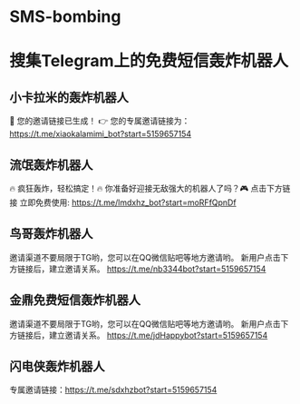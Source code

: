 # SMS-bombing

# 搜集Telegram上的免费短信轰炸机器人

## 小卡拉米的轰炸机器人
🌟 您的邀请链接已生成！
👉 您的专属邀请链接为：
https://t.me/xiaokalamimi_bot?start=5159657154

## 流氓轰炸机器人
🔥 疯狂轰炸，轻松搞定！🔥
你准备好迎接无敌强大的机器人了吗？🎮
点击下方链接 立即免费使用:
https://t.me/lmdxhz_bot?start=moRFfQpnDf

## 鸟哥轰炸机器人
邀请渠道不要局限于TG哟，您可以在QQ微信贴吧等地方邀请哟。
新用户点击下方链接后，建立邀请关系。
https://t.me/nb3344bot?start=5159657154

## 金鼎免费短信轰炸机器人
邀请渠道不要局限于TG哟，您可以在QQ微信贴吧等地方邀请哟。
新用户点击下方链接后，建立邀请关系。
https://t.me/jdHappybot?start=5159657154

## 闪电侠轰炸机器人
专属邀请链接：https://t.me/sdxhzbot?start=5159657154
